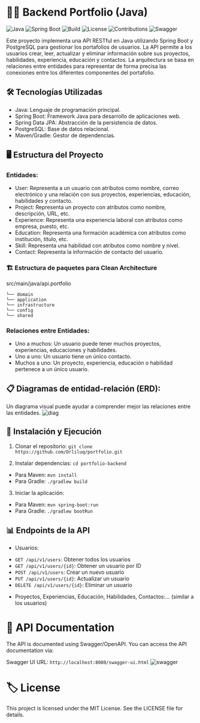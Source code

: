 # 👩‍💻 Backend Portfolio (Java) 

![Java](https://img.shields.io/badge/Java-21-blue)
![Spring Boot](https://img.shields.io/badge/Spring%20Boot-3.3.5-brightgreen)
![Build](https://img.shields.io/github/workflow/status/your-username/halloween-trivia-api/Build%20API%20Project)
![License](https://img.shields.io/badge/license-MIT-blue.svg)
![Contributions](https://img.shields.io/badge/contributions-welcome-brightgreen.svg)
![Swagger](https://img.shields.io/badge/documented%20with-Swagger-orange.svg)

Este proyecto implementa una API RESTful en Java utilizando Spring Boot y PostgreSQL para gestionar los portafolios de usuarios. La API permite a los usuarios crear, leer, actualizar y eliminar información sobre sus proyectos, habilidades, experiencia, educación y contactos. La arquitectura se basa en relaciones entre entidades para representar de forma precisa las conexiones entre los diferentes componentes del portafolio.

## 🛠️ Tecnologías Utilizadas 
- Java: Lenguaje de programación principal.
- Spring Boot: Framework Java para desarrollo de aplicaciones web.
- Spring Data JPA: Abstracción de la persistencia de datos.
- PostgreSQL: Base de datos relacional.
- Maven/Gradle: Gestor de dependencias.

## 🖥️ Estructura del Proyecto 
### Entidades:
- User: Representa a un usuario con atributos como nombre, correo electrónico y una relación con sus proyectos, experiencias, educación, habilidades y contacto.
- Project: Representa un proyecto con atributos como nombre, descripción, URL, etc.
- Experience: Representa una experiencia laboral con atributos como empresa, puesto, etc.
- Education: Representa una formación académica con atributos como institución, título, etc.
- Skill: Representa una habilidad con atributos como nombre y nivel.
- Contact: Representa la información de contacto del usuario.

### 🏗️ Estructura de paquetes para Clean Architecture 
src/main/java/api.portfolio
```
└── domain            
└── application       
└── infrastructure    
└── config
└── shared
```

### Relaciones entre Entidades:
- Uno a muchos: Un usuario puede tener muchos proyectos, experiencias, educaciones y habilidades.
- Uno a uno: Un usuario tiene un único contacto.
- Muchos a uno: Un proyecto, experiencia, educación o habilidad pertenece a un único usuario.
  
## 📋 Diagramas de entidad-relación (ERD): 
Un diagrama visual puede ayudar a comprender mejor las relaciones entre las entidades.
![diag](https://github.com/user-attachments/assets/acfaa05f-f741-423d-867b-55d96b9fb9df)

## 📂 Instalación y Ejecución 
1. Clonar el repositorio:
```git clone https://github.com/Orliluq/portfolio.git```

2. Instalar dependencias:
```cd portfolio-backend```

- Para Maven: `mvn install`
- Para Gradle: `./gradlew build` 

3. Iniciar la aplicación:
- Para Maven: `mvn spring-boot:run`
- Para Gradle: `./gradlew bootRun`

## 📊 Endpoints de la API
- Usuarios:
+ `GET /api/v1/users`: Obtener todos los usuarios
+ `GET /api/v1/users/{id}`: Obtener un usuario por ID
+ `POST /api/v1/users`: Crear un nuevo usuario
+ `PUT /api/v1/users/{id}`: Actualizar un usuario
+ `DELETE /api/v1/users/{id}`: Eliminar un usuario
- Proyectos, Experiencias, Educación, Habilidades, Contactos:... (similar a los usuarios)

# 📝 API Documentation
The API is documented using Swagger/OpenAPI. You can access the API documentation via:

Swagger UI URL: `http://localhost:8080/swagger-ui.html`
![swagger](https://github.com/user-attachments/assets/66025cff-e636-4d22-8b7a-f63bc5f7fd55)

# 🏷️ License
This project is licensed under the MIT License. See the LICENSE file for details.
